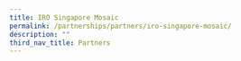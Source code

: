 ```yaml
---
title: IRO Singapore Mosaic
permalink: /partnerships/partners/iro-singapore-mosaic/
description: ""
third_nav_title: Partners
---
```

